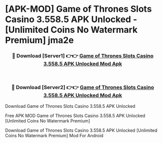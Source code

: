 # [APK-MOD] Game of Thrones Slots Casino 3.558.5 APK Unlocked - [Unlimited Coins No Watermark Premium] jma2e



<div align="center">
<h3>🔴 Download [Server1] 👉👉 <a href="https://momento.my/?title=Game_of_Thrones_Slots_Casino_3.558.5_APK_Unlocked">Game of Thrones Slots Casino 3.558.5 APK Unlocked Mod Apk</a></h3><br>

<h3>🔴 Download [Server2] 👉👉 <a href="https://momento.my/?title=Game_of_Thrones_Slots_Casino_3.558.5_APK_Unlocked">Game of Thrones Slots Casino 3.558.5 APK Unlocked Mod Apk</a></h3>
</div>



Download Game of Thrones Slots Casino 3.558.5 APK Unlocked 

Free APK MOD Game of Thrones Slots Casino 3.558.5 APK Unlocked [Unlimited Coins No Watermark Premium]

Download Game of Thrones Slots Casino 3.558.5 APK Unlocked [Unlimited Coins No Watermark Premium] Mod For Android
